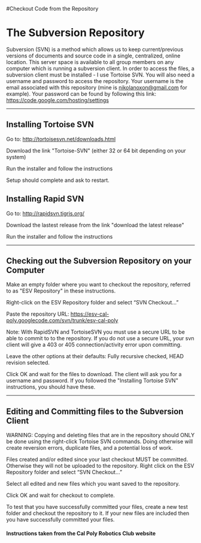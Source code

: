 #Checkout Code from the Repository

# The Subversion Repository #
Subversion (SVN) is a method which allows us to keep current/previous versions of documents and source code in a single, centralized, online location. This server space is available to all group members on any computer which is running a subversion client. In order to access the files, a subversion client must be installed - I use Tortoise SVN. You will also need a username and password to access the repository. Your username is the email associated with this repository (mine is nikolanoxon@gmail.com for example). Your password can be found by following this link: https://code.google.com/hosting/settings


---

## Installing Tortoise SVN ##
Go to: http://tortoisesvn.net/downloads.html

Download the link "Tortoise-SVN" (either 32 or 64 bit depending on your system)

Run the installer and follow the instructions

Setup should complete and ask to restart.

## Installing Rapid SVN ##
Go to: http://rapidsvn.tigris.org/

Download the lastest release from the link "download the latest release"

Run the installer and follow the instructions


---

## Checking out the Subversion Repository on your Computer ##

Make an empty folder where you want to checkout the repository, referred to as "ESV Repository" in these instructions.

Right-click on the ESV Repository folder and select “SVN Checkout…”

Paste the repository URL: https://esv-cal-poly.googlecode.com/svn/trunk/esv-cal-poly

Note: With RapidSVN and TortoiseSVN you must use a secure URL to be able to commit to to the repository. If you do not use a secure URL, your svn client will give a 403 or 405 connection/activity error upon committing.

Leave the other options at their defaults: Fully recursive checked, HEAD revision selected.

Click OK and wait for the files to download. The client will ask you for a username and password. If you followed the "Installing Tortoise SVN" instructions, you should have these.


---

## Editing and Committing files to the Subversion Client ##

WARNING: Copying and deleting files that are in the repository should ONLY be done using the right-click Tortoise SVN commands. Doing otherwise will create reversion errors, duplicate files, and a potential loss of work.

Files created and/or edited since your last checkout MUST be committed. Otherwise they will not be uploaded to the repository. Right click on the ESV Repository folder and select “SVN Checkout…”

Select all edited and new files which you want saved to the repository.

Click OK and wait for checkout to complete.

To test that you have successfully committed your files, create a new test folder and checkout the repository to it. If your new files are included then you have successfully committed your files.



#### Instructions taken from the Cal Poly Robotics Club website ####